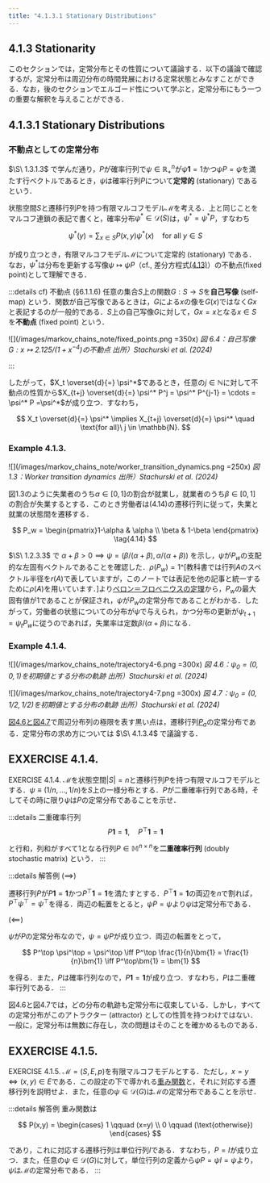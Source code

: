 ```yaml
---
title: "4.1.3.1 Stationary Distributions"
---
```


## 4.1.3 Stationarity

このセクションでは，定常分布とその性質について議論する．以下の議論で確認するが，定常分布は周辺分布の時間発展における定常状態とみなすことができる．なお，後のセクションでエルゴード性について学ぶと，定常分布にもう一つの重要な解釈を与えることができる．

## 4.1.3.1  Stationary Distributions

### 不動点としての定常分布

$\S\ 1.3.1.3$ で学んだ通り，$P$が確率行列で$\psi \in \mathbb{R}_+^n$が$\psi\bm{1} = 1$かつ$\psi P = \psi$を満たす行ベクトルであるとき，$\psi$は確率行列$P$について**定常的** (stationary) であるという．

状態空間$S$と遷移行列$P$を持つ有限マルコフモデル$\mathscr{M}$を考える．上と同じことをマルコフ連鎖の表記で書くと，確率分布$\psi^* \in \mathscr{D}(S)$は，$\psi^* = \psi^* P$，すなわち

$$
\psi^*(y) = \sum_{x \in S} P(x,y)\psi^*(x) \quad \text{for all}\ y \in S
$$

が成り立つとき，有限マルコフモデル$\mathscr{M}$について定常的 (stationary) である．なお，$\psi^*$は分布を更新する写像$\psi \mapsto \psi P$（cf., 差分方程式[$(4.13)$](https://zenn.dev/nagayu71/books/markov_chains_note/viewer/updating_marginal_distributions#forward-equation-and-forward-operator)）の不動点(fixed point)として理解できる．

:::details cf) 不動点 (§6.1.1.6)
任意の集合$S$上の関数$G: S\to S$を**自己写像** (self-map) という．関数が自己写像であるときは，$G$による$x$の像を$G(x)$ではなく$Gx$と表記するのが一般的である．$S$上の自己写像$G$に対して，$Gx = x$となる$x \in S$を**不動点** (fixed point) という．

![](/images/markov_chains_note/fixed_points.png =350x)
*図 6.4：自己写像$G: x \mapsto 2.125/(1+x^{-4})$の不動点
出所）Stachurski et al. (2024)*

:::

したがって，$X_t \overset{d}{=} \psi^*$であるとき，任意の$j \in \mathbb{N}$に対して不動点の性質から$X_{t+j} \overset{d}{=} \psi^* P^j = \psi^* P^{j-1} = \cdots = \psi^* P =\psi^*$が成り立つ．すなわち，

$$
X_t \overset{d}{=} \psi^* \implies X_{t+j} \overset{d}{=} \psi^* \quad \text{for all}\ j \in \mathbb{N}.
$$

### Example 4.1.3.

![](/images/markov_chains_note/worker_transition_dynamics.png =250x)
*図 1.3：Worker transition dynamics
出所）Stachurski et al. (2024)*

図1.3のように失業者のうち$\alpha \in [0,1]$の割合が就業し，就業者のうち$\beta \in [0,1]$の割合が失業するとする．このとき労働者は$(4.14)$の遷移行列に従って，失業と就業の状態間を遷移する．

$$
P_w = 
\begin{pmatrix}1-\alpha & \alpha \\ \beta & 1-\beta \end{pmatrix} \tag{4.14}
$$

$\S\ 1.2.3.3$ で $\alpha+\beta>0 \implies \psi = \left(\beta/(\alpha+\beta),\alpha/(\alpha+\beta)\right)$ を示し，$\psi$が$P_w$の支配的な左固有ベクトルであることを確認した．$\rho(P_w) = 1$^[教科書では行列$A$のスペクトル半径を$r(A)$で表していますが，このノートでは表記を他の記事と統一するために$\rho(A)$を用いています．]より[ペロン＝フロベニウスの定理](https://zenn.dev/nagayu71/articles/dc49767d388f98#%E3%83%9A%E3%83%AD%E3%83%B3%EF%BC%9D%E3%83%95%E3%83%AD%E3%83%99%E3%83%8B%E3%82%A6%E3%82%B9%E3%81%AE%E5%AE%9A%E7%90%86)から，$P_w$の最大固有値が$1$であることが保証され，$\psi$が$P_w$の定常分布であることがわかる．したがって，労働者の状態についての分布が$\psi$で与えられ，かつ分布の更新が$\psi_{t+1} = \psi_t P_w$に従うのであれば，失業率は定数$\beta/(\alpha+\beta)$になる．

### Example 4.1.4.

![](/images/markov_chains_note/trajectory4-6.png =300x)
*図 4.6：$\psi_0=(0,0,1)$を初期値とする分布の軌跡
出所）Stachurski et al. (2024)*

![](/images/markov_chains_note/trajectory4-7.png =300x)
*図 4.7：$\psi_0=(0,1/2,1/2)$を初期値とする分布の軌跡
出所）Stachurski et al. (2024)*

[図4.6と図4.7](https://zenn.dev/nagayu71/books/markov_chains_note/viewer/trajectories_in_the_long_run#%E5%88%86%E5%B8%83%E3%81%AE%E8%BB%8C%E8%B7%A1)で周辺分布列の極限を表す黒い点は，遷移行列[$P_a$](https://zenn.dev/nagayu71/books/markov_chains_note/viewer/transition_matrices#%E9%81%B7%E7%A7%BB%E8%A1%8C%E5%88%97)の定常分布である．定常分布の求め方については $\S\ 4.1.3.4$ で議論する．

## EXXERCISE 4.1.4.

$\text{EXERCISE 4.1.4.}$ $\mathscr{M}$を状態空間$|S|=n$と遷移行列$P$を持つ有限マルコフモデルとする．$\psi \equiv (1/n, \ldots, 1/n)$を$S$上の一様分布とする．$P$が二重確率行列である時，そしてその時に限り$\psi$は$P$の定常分布であることを示せ．

:::details 二重確率行列
$$
P\bm{1} = \bm{1},\quad P^\top\bm{1} = \bm{1}
$$

と行和，列和がすべて$1$となる行列$P\in\mathbb{M}^{n\times n}$を**二重確率行列** (doubly stochastic matrix) という．
:::

:::details 解答例
($\implies$)

遷移行列$P$が$P\bm{1} = \bm{1}$かつ$P^\top\bm{1} = \bm{1}$を満たすとする．$P^\top\bm{1} = \bm{1}$の両辺を$n$で割れば，$P^\top\psi^\top = \psi^\top$を得る．両辺の転置をとると，$\psi P = \psi$より$\psi$は定常分布である．

($\impliedby$)

$\psi$が$P$の定常分布なので，$\psi = \psi P$が成り立つ．両辺の転置をとって，

$$
P^\top \psi^\top = \psi^\top \iff P^\top \frac{1}{n}\bm{1} = \frac{1}{n}\bm{1} \iff P^\top\bm{1} = \bm{1}
$$

を得る．また，$P$は確率行列なので，$P\bm{1} = \bm{1}$が成り立つ．すなわち，$P$は二重確率行列である．
:::

図4.6と図4.7では，どの分布の軌跡も定常分布に収束している．しかし，すべての定常分布がこのアトラクター (attractor) としての性質を持つわけではない．一般に，定常分布は無数に存在し，次の問題はそのことを確かめるものである．

## EXXERCISE 4.1.5.

$\text{EXERCISE 4.1.5.}$ $\mathscr{M}=(S,E,p)$を有限マルコフモデルとする．ただし，$x=y \iff (x,y) \in E$である．この設定の下で導かれる[重み関数](https://zenn.dev/nagayu71/books/markov_chains_note/viewer/markov_models#%E5%AE%9A%E7%BE%A9)と，それに対応する遷移行列を説明せよ．また，任意の$\psi \in \mathscr{D}(G)$は$\mathscr{M}$の定常分布であることを示せ．

:::details 解答例
重み関数は

$$
P(x,y) = \begin{cases} 1 \qquad (x=y) \\ 0 \qquad (\text{otherwise}) \end{cases}
$$

であり，これに対応する遷移行列は単位行列$I$である．すなわち，$P = I$が成り立つ．また，任意の$\psi \in \mathscr{D}(G)$に対して，単位行列の定義から$\psi P =\psi I = \psi$より，$\psi$は$\mathscr{M}$の定常分布である．
:::
